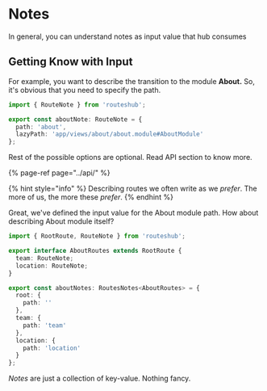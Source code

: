 # Notes

In general, you can understand notes as input value that hub consumes

## Getting Know with Input

For example, you want to describe the transition to the module **About.** So, it's obvious that you need to specify the path.

```typescript
import { RouteNote } from 'routeshub';

export const aboutNote: RouteNote = {
  path: 'about',
  lazyPath: 'app/views/about/about.module#AboutModule'
};
```

Rest of the possible options are optional. Read API section to know more.

{% page-ref page="../api/" %}

{% hint style="info" %}
 Describing routes we often write as we _prefer_. The more of us, the more these _prefer_.
{% endhint %}

Great, we've defined the input value for the About module path. How about describing About module itself?

```typescript
import { RootRoute, RouteNote } from 'routeshub';

export interface AboutRoutes extends RootRoute {
  team: RouteNote;
  location: RouteNote;
}

export const aboutNotes: RoutesNotes<AboutRoutes> = {
  root: {
    path: ''
  },
  team: {
    path: 'team'
  },
  location: {
    path: 'location'
  }
};
```

 _Notes_ are just a collection of key-value. Nothing fancy.

